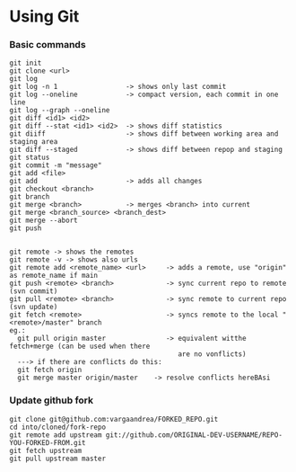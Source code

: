 # Using Git

### Basic commands
    git init
    git clone <url>
    git log
    git log -n 1                 -> shows only last commit
    git log --oneline            -> compact version, each commit in one line
    git log --graph --oneline
    git diff <id1> <id2>
    git diff --stat <id1> <id2>  -> shows diff statistics
    git diiff                    -> shows diff between working area and staging area	
    git diff --staged            -> shows diff between repop and staging
    git status
    git commit -m "message"
    git add <file>
    git add                      -> adds all changes
    git checkout <branch>
    git branch
    git merge <branch>           -> merges <branch> into current
    git merge <branch_source> <branch_dest>
    git merge --abort
    git push


    git remote -> shows the remotes
    git remote -v -> shows also urls
    git remote add <remote_name> <url>     -> adds a remote, use "origin" as remote_name if main 
    git push <remote> <branch>             -> sync current repo to remote (svn commit)
    git pull <remote> <branch>             -> sync remote to current repo (svn update)
    git fetch <remote>                     -> syncs remote to the local "<remote>/master" branch
    eg.:
      git pull origin master               -> equivalent witthe fetch+merge (can be used when there
                                              are no vonflicts)
      ---> if there are conflicts do this:
      git fetch origin
      git merge master origin/master	-> resolve conflicts hereBAsi

### Update github fork
    
    git clone git@github.com:vargaandrea/FORKED_REPO.git
    cd into/cloned/fork-repo
    git remote add upstream git://github.com/ORIGINAL-DEV-USERNAME/REPO-YOU-FORKED-FROM.git
    git fetch upstream
    git pull upstream master
